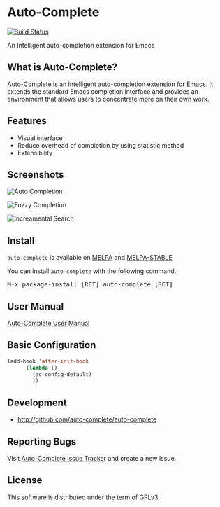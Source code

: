 # Auto-Complete

[![Build Status](https://secure.travis-ci.org/auto-complete/auto-complete.svg)](http://travis-ci.org/auto-complete/auto-complete)

An Intelligent auto-completion extension for Emacs

## What is Auto-Complete?

Auto-Complete is an intelligent auto-completion extension for
Emacs. It extends the standard Emacs completion interface and provides
an environment that allows users to concentrate more on their own
work.

## Features

* Visual interface
* Reduce overhead of completion by using statistic method
* Extensibility

## Screenshots

![](doc/ac.png "Auto Completion")

![](doc/ac-fuzzy.png "Fuzzy Completion")

![](doc/ac-isearch.png "Increamental Search")

## Install

`auto-complete` is available on [MELPA](https://melpa.org) and [MELPA-STABLE](https://stable.melpa.org)

You can install `auto-complete` with the following command.

<kbd>M-x package-install [RET] auto-complete [RET]</kbd>


## User Manual

[Auto-Complete User Manual](https://github.com/auto-complete/auto-complete/blob/master/doc/manual.md)


## Basic Configuration

```lisp
(add-hook 'after-init-hook
	  (lambda ()
	    (ac-config-default)
	    ))
```

## Development

* <http://github.com/auto-complete/auto-complete>

## Reporting Bugs

Visit
[Auto-Complete Issue Tracker](https://github.com/auto-complete/auto-complete/issues)
and create a new issue.

## License

This software is distributed under the term of GPLv3.
